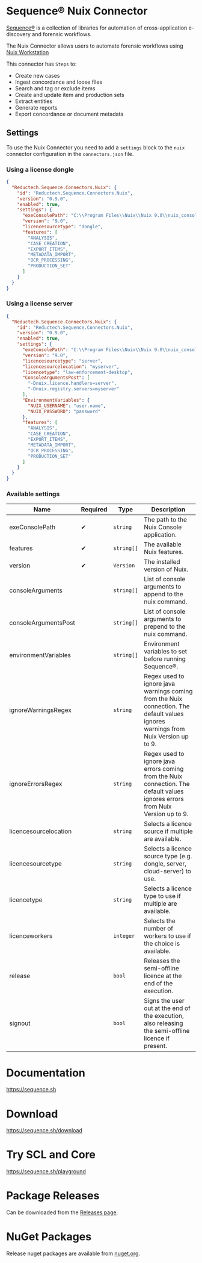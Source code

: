 # Sequence® Nuix Connector

[Sequence®](https://sequence.sh) is a collection of libraries for
automation of cross-application e-discovery and forensic workflows.

The Nuix Connector allows users to automate forensic workflows using
[Nuix Workstation](https://www.nuix.com/products/nuixworkstation)

This connector has `Steps` to:

- Create new cases
- Ingest concordance and loose files
- Search and tag or exclude items
- Create and update item and production sets
- Extract entities
- Generate reports
- Export concordance or document metadata

## Settings

To use the Nuix Connector you need to add a `settings` block to the `nuix` connector configuration in the `connectors.json` file.

### Using a license dongle

```json
{
  "Reductech.Sequence.Connectors.Nuix": {
    "id": "Reductech.Sequence.Connectors.Nuix",
    "version": "0.9.0",
    "enabled": true,
    "settings": {
      "exeConsolePath": "C:\\Program Files\\Nuix\\Nuix 9.0\\nuix_console.exe",
      "version": "9.0",
      "licencesourcetype": "dongle",
      "features": [
        "ANALYSIS",
        "CASE_CREATION",
        "EXPORT_ITEMS",
        "METADATA_IMPORT",
        "OCR_PROCESSING",
        "PRODUCTION_SET"
      ]
    }
  }
}
```

### Using a license server

```json
{
  "Reductech.Sequence.Connectors.Nuix": {
    "id": "Reductech.Sequence.Connectors.Nuix",
    "version": "0.9.0",
    "enabled": true,
    "settings": {
      "exeConsolePath": "C:\\Program Files\\Nuix\\Nuix 9.0\\nuix_console.exe",
      "version": "9.0",
      "licencesourcetype": "server",
      "licencesourcelocation": "myserver",
      "licencetype": "law-enforcement-desktop",
      "ConsoleArgumentsPost": [
        "-Dnuix.licence.handlers=server",
        "-Dnuix.registry.servers=myserver"
      ],
      "EnvironmentVariables": {
        "NUIX_USERNAME": "user.name",
        "NUIX_PASSWORD": "password"
      },
      "features": [
        "ANALYSIS",
        "CASE_CREATION",
        "EXPORT_ITEMS",
        "METADATA_IMPORT",
        "OCR_PROCESSING",
        "PRODUCTION_SET"
      ]
    }
  }
}
```

### Available settings

| Name                  | Required | Type       | Description                                                                                                                        |
| --------------------- | -------- | ---------- | ---------------------------------------------------------------------------------------------------------------------------------- |
| exeConsolePath        | ✔        | `string`   | The path to the Nuix Console application.                                                                                          |
| features              | ✔        | `string[]` | The available Nuix features.                                                                                                       |
| version               | ✔        | `Version`  | The installed version of Nuix.                                                                                                     |
| consoleArguments      |          | `string[]` | List of console arguments to append to the nuix command.                                                                           |
| consoleArgumentsPost  |          | `string[]` | List of console arguments to prepend to the nuix command.                                                                          |
| environmentVariables  |          | `string[]` | Environment variables to set before running Sequence®.                                                                             |
| ignoreWarningsRegex   |          | `string`   | Regex used to ignore java warnings coming from the Nuix connection. The default values ignores warnings from Nuix Version up to 9. |
| ignoreErrorsRegex     |          | `string`   | Regex used to ignore java errors coming from the Nuix connection. The default values ignores errors from Nuix Version up to 9.     |
| licencesourcelocation |          | `string`   | Selects a licence source if multiple are available.                                                                                |
| licencesourcetype     |          | `string`   | Selects a licence source type (e.g. dongle, server, cloud-server) to use.                                                          |
| licencetype           |          | `string`   | Selects a licence type to use if multiple are available.                                                                           |
| licenceworkers        |          | `integer`  | Selects the number of workers to use if the choice is available.                                                                   |
| release               |          | `bool`     | Releases the semi-offline licence at the end of the execution.                                                                     |
| signout               |          | `bool`     | Signs the user out at the end of the execution, also releasing the semi-offline licence if present.                                |

# Documentation

https://sequence.sh

# Download

https://sequence.sh/download

# Try SCL and Core

https://sequence.sh/playground

# Package Releases

Can be downloaded from the [Releases page](https://gitlab.com/reductech/sequence/connectors/nuix/-/releases).

# NuGet Packages

Release nuget packages are available from [nuget.org](https://www.nuget.org/profiles/Sequence).
